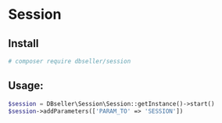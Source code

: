 # Session

## Install
```bash
# composer require dbseller/session
```

## Usage:
```php
$session = DBseller\Session\Session::getInstance()->start()
$session->addParameters(['PARAM_TO' => 'SESSION'])
```
